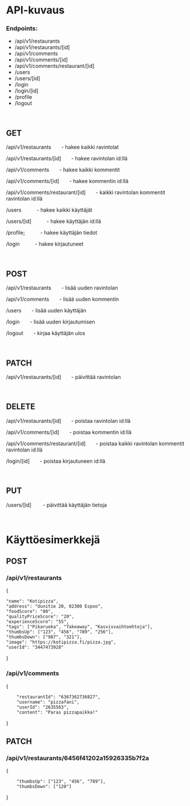 # API-kuvaus

### Endpoints:

- /api/v1/restaurants
- /api/v1/restaurants/[id]
- /api/v1/comments
- /api/v1/comments/[id]
- /api/v1/comments/restaurant/[id]
- /users
- /users/[id]
- /login
- /login/[id]
- /profile
- /logout

<br />

## GET

/api/v1/restaurants&emsp;&emsp;- hakee kaikki ravintolat

/api/v1/restaurants/[id]&emsp;&emsp;- hakee ravintolan id:llä

/api/v1/comments&emsp;&emsp;- hakee kaikki kommentit

/api/v1/comments/[id]&emsp;&emsp;- hakee kommentin id:llä

/api/v1/comments/restaurant/[id]&emsp;&emsp;- kaikki ravintolan kommentit ravintolan id:llä

/users&emsp;&emsp;&emsp;- hakee kaikki käyttäjät

/users/[id]&emsp;&emsp;&emsp;- hakee käyttäjän id:llä

/profile;&emsp;&emsp;&emsp;- hakee käyttäjän tiedot

/login&emsp;&emsp;&emsp;- hakee kirjautuneet

<br />

## POST

/api/v1/restaurants&emsp;&emsp;- lisää uuden ravintolan

/api/v1/comments&emsp;&emsp;- lisää uuden kommentin

/users&emsp;&emsp;- lisää uuden käyttäjän

/login&emsp;&emsp;- lisää uuden kirjautumisen

/logout&emsp;&emsp;- kirjaa käyttäjän ulos

<br />

## PATCH

/api/v1/restaurants/[id]&emsp;&emsp;- päivittää ravintolan

<br />

## DELETE

/api/v1/restaurants/[id]&emsp;&emsp;- poistaa ravintolan id:llä

/api/v1/comments/[id]&emsp;&emsp;- poistaa kommentin id:llä

/api/v1/comments/restaurant/[id]&emsp;&emsp;- poistaa kaikki ravintolan kommentit ravintolan id:llä

/login/[id]&emsp;&emsp;- poistaa kirjautuneen id:llä

<br />

## PUT

/users/[id] &emsp;&emsp;- päivittää käyttäjän tietoja

<br />

# Käyttöesimerkkejä


## POST

### /api/v1/restaurants

{

    "name": "Kotipizza",
    "address": "Uunitie 20, 02300 Espoo",
    "foodScore": "80",
    "qualityPriceScore": "20",
    "experienceScore": "55",
    "tags": ["Pikaruoka", "Takeaway", "Kasvisvaihtoehtoja"],
    "thumbsUp": ["123", "456", "789", "256"],
    "thumbsDown": ["987", "321"],
    "image": "https://kotipizza.fi/pizza.jpg",
    "userId": "3447473928"
}

### /api/v1/comments

{

        "restaurantId": "6367362736827",
        "username": "pizzafani",
        "userId": "2635563",
        "content": "Paras pizzapaikka!"
}

## PATCH

### /api/v1/restaurants/6456f41202a15926335b7f2a

{
    
        "thumbsUp": ["123", "456", "789"],
        "thumbsDown": ["120"]
}


